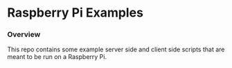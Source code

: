 # Raspberry Pi Examples

### Overview

This repo contains some example server side and client side scripts that are
meant to be run on a Raspberry Pi.
